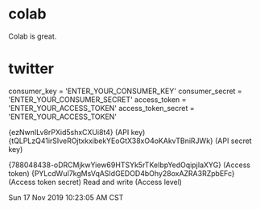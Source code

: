 # colab

Colab is great.


# twitter

consumer_key = 'ENTER_YOUR_CONSUMER_KEY'
consumer_secret = 'ENTER_YOUR_CONSUMER_SECRET'
access_token = 'ENTER_YOUR_ACCESS_TOKEN'
access_token_secret = 'ENTER_YOUR_ACCESS_TOKEN'

{ezNwnILv8rPXid5shxCXUi8t4} (API key)
{tQLPLzQ41irSIveROjtxkxibekYEoGtX38xO4oKAkvTBniRJWk} (API secret key)

{788048438-oDRCMjkwYiew69HTSYk5rTKeIbpYedOqipjIaXYG} (Access token)
{PYLcdWuI7kgMsVqASIdGEDOD4bOhy28oxAZRA3RZpbEFc} (Access token secret)
Read and write (Access level)

Sun 17 Nov 2019 10:23:05 AM CST
